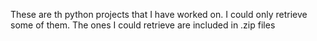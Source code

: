 These are th python projects that I have worked on. I could only retrieve some of them. The ones I could retrieve are included in .zip files
